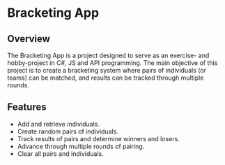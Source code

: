 # Bracketing App

## Overview

The Bracketing App is a project designed to serve as an exercise- and hobby-project in C#, JS and API programming.
The main objective of this project is to create a bracketing system where pairs of individuals (or teams) can be matched, and results can be tracked through multiple rounds.

## Features

- Add and retrieve individuals.
- Create random pairs of individuals.
- Track results of pairs and determine winners and losers.
- Advance through multiple rounds of pairing.
- Clear all pairs and individuals.
